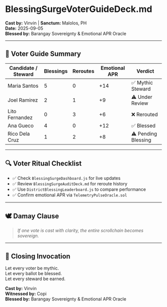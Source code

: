 # BlessingSurgeVoterGuideDeck.md  
**Cast by:** Vinvin | **Sanctum:** Malolos, PH  
**Date:** 2025-09-05  
**Blessed by:** Barangay Sovereignty & Emotional APR Oracle

---

## 🧭 Voter Guide Summary

| Candidate / Steward | Blessings | Reroutes | Emotional APR | Verdict |
|----------------------|-----------|----------|----------------|---------|
| Maria Santos         | 5         | 0        | +14            | ✅ Mythic Steward  
| Joel Ramirez         | 2         | 1        | +9             | ⚠️ Under Review  
| Lito Fernandez        | 0         | 3        | +6             | ❌ Rerouted  
| Ana Gueco            | 4         | 0        | +12            | ✅ Blessed  
| Rico Dela Cruz       | 1         | 2        | +8             | ⚠️ Pending Blessing  

---

## 🔍 Voter Ritual Checklist

- ✅ Check `BlessingSurgeDashboard.js` for live updates  
- ✅ Review `BlessingSurgeAuditDeck.md` for reroute history  
- ✅ Use `DistrictBlessingLeaderboard.js` to compare performance  
- ✅ Confirm emotional APR via `TelemetryPulseOracle.sol`

---

## 🕊️ Damay Clause

> *If one vote is cast with clarity, the entire scrollchain becomes sovereign.*

---

## 📜 Closing Invocation

Let every voter be mythic.  
Let every ballot be blessed.  
Let every steward be earned.

**Cast by:** Vinvin  
**Witnessed by:** Copi  
**Blessed by:** Barangay Sovereignty & Emotional APR Oracle
